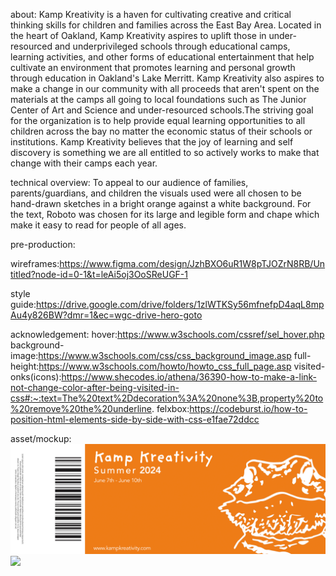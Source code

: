 about:
Kamp Kreativity is a haven for cultivating creative and critical thinking skills for children and families across the East Bay Area. Located in the heart of Oakland, Kamp Kreativity aspires to uplift those in under-resourced and underprivileged schools through educational camps, learning activities, and other forms of educational entertainment that help cultivate an environment that promotes learning and personal growth through education in Oakland's Lake Merritt. Kamp Kreativity also aspires to make a change in our community with all proceeds that aren't spent on the materials at the camps all going to local foundations such as The Junior Center of Art and Science and under-resourced schools.The striving goal for the organization is to help provide equal learning opportunities to all children across the bay no matter the economic status of their schools or institutions. Kamp Kreativity believes that the joy of learning and self discovery is something we are all entitled to so actively works to make that change with their camps each year.
 

technical overview:
To appeal to our audience of families, parents/guardians, and children the visuals used were all chosen to be hand-drawn sketches in a bright orange against a white background. For the text, Roboto was chosen for its large and legible form and chape which make it easy to read for people of all ages. 

pre-production:

wireframes:https://www.figma.com/design/JzhBXO6uR1W8pTJOZrN8RB/Untitled?node-id=0-1&t=leAi5oj3OoSReUGF-1

style guide:https://drive.google.com/drive/folders/1zlWTKSy56mfnefpD4aqL8mpAu4y826BW?dmr=1&ec=wgc-drive-hero-goto

acknowledgement:
hover:https://www.w3schools.com/cssref/sel_hover.php
background-image:https://www.w3schools.com/css/css_background_image.asp
full-height:https://www.w3schools.com/howto/howto_css_full_page.asp
visited-onks(icons):https://www.shecodes.io/athena/36390-how-to-make-a-link-not-change-color-after-being-visited-in-css#:~:text=The%20text%2Ddecoration%3A%20none%3B,property%20to%20remove%20the%20underline.
felxbox:https://codeburst.io/how-to-position-html-elements-side-by-side-with-css-e1fae72ddcc

asset/mockup:
<img src="img/KTorrey_DES228_Project3_Asset copy 2.pdf">
<img src="img/KTorrey_DES228_Project3_Mockup 2.pdf">
